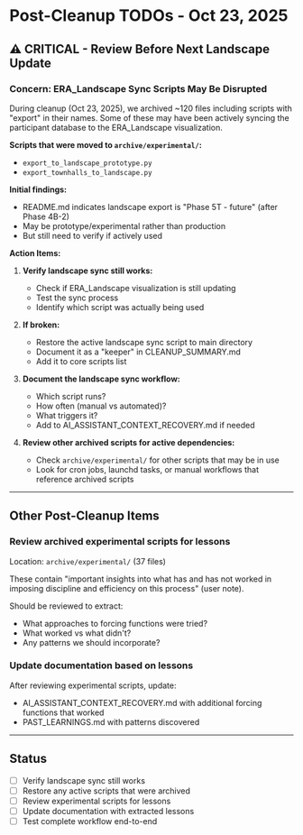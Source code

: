 # Post-Cleanup TODOs - Oct 23, 2025

## ⚠️ CRITICAL - Review Before Next Landscape Update

### **Concern: ERA_Landscape Sync Scripts May Be Disrupted**

During cleanup (Oct 23, 2025), we archived ~120 files including scripts with "export" in their names. Some of these may have been actively syncing the participant database to the ERA_Landscape visualization.

**Scripts that were moved to `archive/experimental/`:**
- `export_to_landscape_prototype.py`
- `export_townhalls_to_landscape.py`

**Initial findings:**
- README.md indicates landscape export is "Phase 5T - future" (after Phase 4B-2)
- May be prototype/experimental rather than production
- But still need to verify if actively used

**Action Items:**

1. **Verify landscape sync still works:**
   - Check if ERA_Landscape visualization is still updating
   - Test the sync process
   - Identify which script was actually being used

2. **If broken:**
   - Restore the active landscape sync script to main directory
   - Document it as a "keeper" in CLEANUP_SUMMARY.md
   - Add it to core scripts list

3. **Document the landscape sync workflow:**
   - Which script runs?
   - How often (manual vs automated)?
   - What triggers it?
   - Add to AI_ASSISTANT_CONTEXT_RECOVERY.md if needed

4. **Review other archived scripts for active dependencies:**
   - Check `archive/experimental/` for other scripts that may be in use
   - Look for cron jobs, launchd tasks, or manual workflows that reference archived scripts

---

## Other Post-Cleanup Items

### **Review archived experimental scripts for lessons**
Location: `archive/experimental/` (37 files)

These contain "important insights into what has and has not worked in imposing discipline and efficiency on this process" (user note).

Should be reviewed to extract:
- What approaches to forcing functions were tried?
- What worked vs what didn't?
- Any patterns we should incorporate?

### **Update documentation based on lessons**
After reviewing experimental scripts, update:
- AI_ASSISTANT_CONTEXT_RECOVERY.md with additional forcing functions that worked
- PAST_LEARNINGS.md with patterns discovered

---

## Status
- [ ] Verify landscape sync still works
- [ ] Restore any active scripts that were archived
- [ ] Review experimental scripts for lessons
- [ ] Update documentation with extracted lessons
- [ ] Test complete workflow end-to-end
